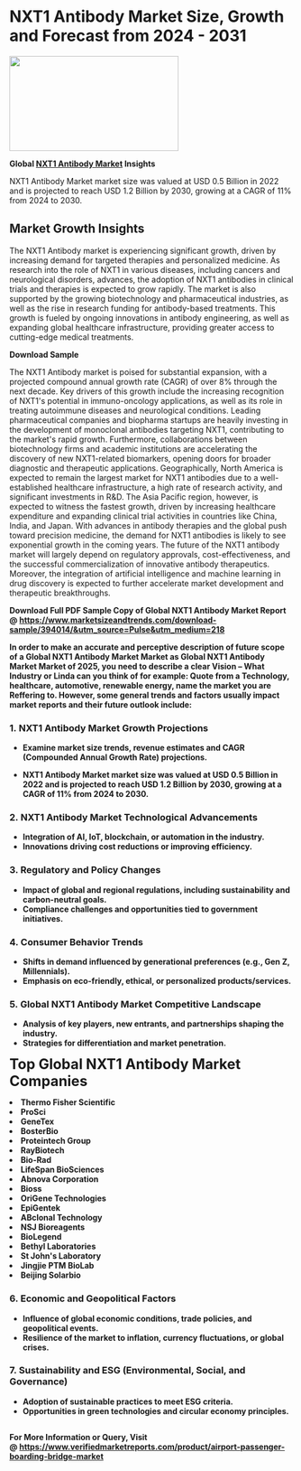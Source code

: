 <H1>NXT1 Antibody Market Size, Growth and Forecast from 2024 - 2031</H1><img class="aligncenter size-medium wp-image-584254" src="https://thirdeyenews.in/wp-content/uploads/2024/09/Global-Market-Research-300x168.jpeg" alt="" width="300" height="168" /><p><strong>Global&nbsp;<a href="https://www.marketsizeandtrends.com/download-sample/394014/&amp;utm_source=Pulse&amp;utm_medium=218">NXT1 Antibody Market</a> Insights</strong></p><p>NXT1 Antibody Market market size was valued at USD 0.5 Billion in 2022 and is projected to reach USD 1.2 Billion by 2030, growing at a CAGR of 11% from 2024 to 2030.</p><p><h2>Market Growth Insights</h2> <p>The NXT1 Antibody market is experiencing significant growth, driven by increasing demand for targeted therapies and personalized medicine. As research into the role of NXT1 in various diseases, including cancers and neurological disorders, advances, the adoption of NXT1 antibodies in clinical trials and therapies is expected to grow rapidly. The market is also supported by the growing biotechnology and pharmaceutical industries, as well as the rise in research funding for antibody-based treatments. This growth is fueled by ongoing innovations in antibody engineering, as well as expanding global healthcare infrastructure, providing greater access to cutting-edge medical treatments.</p> <p><strong>Download Sample</strong></p> <p>The NXT1 Antibody market is poised for substantial expansion, with a projected compound annual growth rate (CAGR) of over 8% through the next decade. Key drivers of this growth include the increasing recognition of NXT1's potential in immuno-oncology applications, as well as its role in treating autoimmune diseases and neurological conditions. Leading pharmaceutical companies and biopharma startups are heavily investing in the development of monoclonal antibodies targeting NXT1, contributing to the market's rapid growth. Furthermore, collaborations between biotechnology firms and academic institutions are accelerating the discovery of new NXT1-related biomarkers, opening doors for broader diagnostic and therapeutic applications. Geographically, North America is expected to remain the largest market for NXT1 antibodies due to a well-established healthcare infrastructure, a high rate of research activity, and significant investments in R&D. The Asia Pacific region, however, is expected to witness the fastest growth, driven by increasing healthcare expenditure and expanding clinical trial activities in countries like China, India, and Japan. With advances in antibody therapies and the global push toward precision medicine, the demand for NXT1 antibodies is likely to see exponential growth in the coming years. The future of the NXT1 antibody market will largely depend on regulatory approvals, cost-effectiveness, and the successful commercialization of innovative antibody therapeutics. Moreover, the integration of artificial intelligence and machine learning in drug discovery is expected to further accelerate market development and therapeutic breakthroughs. <p><strong></p><p><span class=""><strong>Download Full PDF Sample Copy of Global NXT1 Antibody Market Report</strong> @ <a href="https://www.marketsizeandtrends.com/download-sample/394014/&amp;utm_source=Pulse&amp;utm_medium=218" target="_blank">https://www.marketsizeandtrends.com/download-sample/394014/&amp;utm_source=Pulse&amp;utm_medium=218</a></span></p><p>In order to make an accurate and perceptive description of future scope of a Global&nbsp;NXT1 Antibody Market Market as Global&nbsp;NXT1 Antibody Market Market of 2025, you need to describe a clear Vision &ndash; What Industry or Linda can you think of for example: Quote from a Technology, healthcare, automotive, renewable energy, name the market you are Reffering to. However, some general trends and factors usually impact market reports and their future outlook include:</p><h3>1.&nbsp;<strong>NXT1 Antibody Market Growth Projections</strong></h3><ul><li>Examine market size trends, revenue estimates and CAGR (Compounded Annual Growth Rate) projections.</li><li><p>NXT1 Antibody Market market size was valued at USD 0.5 Billion in 2022 and is projected to reach USD 1.2 Billion by 2030, growing at a CAGR of 11% from 2024 to 2030.</p></li></ul><h3>2.&nbsp;<strong>NXT1 Antibody Market Technological Advancements</strong></h3><ul><li>Integration of AI, IoT, blockchain, or automation in the industry.</li><li>Innovations driving cost reductions or improving efficiency.</li></ul><h3>3.&nbsp;<strong>Regulatory and Policy Changes</strong></h3><ul><li>Impact of global and regional regulations, including sustainability and carbon-neutral goals.</li><li>Compliance challenges and opportunities tied to government initiatives.</li></ul><h3>4.&nbsp;<strong>Consumer Behavior Trends</strong></h3><ul><li>Shifts in demand influenced by generational preferences (e.g., Gen Z, Millennials).</li><li>Emphasis on eco-friendly, ethical, or personalized products/services.</li></ul><h3>5.&nbsp;<strong>Global NXT1 Antibody Market Competitive Landscape</strong></h3><ul><li>Analysis of key players, new entrants, and partnerships shaping the industry.</li><li>Strategies for differentiation and market penetration.</li></ul><p data-pm-slice="1 1 []"><span style="color: inherit; font-family: inherit; font-size: 25px;">Top Global NXT1 Antibody Market Companies</span></p><div class="" data-test-id=""><p><li>Thermo Fisher Scientific</li><li> ProSci</li><li> GeneTex</li><li> BosterBio</li><li> Proteintech Group</li><li> RayBiotech</li><li> Bio-Rad</li><li> LifeSpan BioSciences</li><li> Abnova Corporation</li><li> Bioss</li><li> OriGene Technologies</li><li> EpiGentek</li><li> ABclonal Technology</li><li> NSJ Bioreagents</li><li> BioLegend</li><li> Bethyl Laboratories</li><li> St John's Laboratory</li><li> Jingjie PTM BioLab</li><li> Beijing Solarbio</li></p></div><h3>6.&nbsp;<strong>Economic and Geopolitical Factors</strong></h3><ul><li>Influence of global economic conditions, trade policies, and geopolitical events.</li><li>Resilience of the market to inflation, currency fluctuations, or global crises.</li></ul><h3>7.&nbsp;<strong>Sustainability and ESG (Environmental, Social, and Governance)</strong></h3><ul><li>Adoption of sustainable practices to meet ESG criteria.</li><li>Opportunities in green technologies and circular economy principles.</li></ul><h2><strong style="font-size: 14px;">For More Information or Query, Visit @&nbsp;</strong><a style="background-color: #ffffff; font-size: 14px;" href="https://www.marketsizeandtrends.com/report/nxt1-antibody-market/" target="_blank">https://www.verifiedmarketreports.com/product/airport-passenger-boarding-bridge-market</a></h2>
